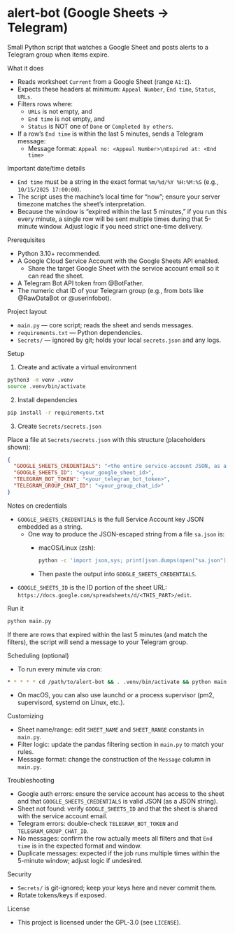 # alert-bot (Google Sheets → Telegram)

Small Python script that watches a Google Sheet and posts alerts to a Telegram group when items expire.

What it does
- Reads worksheet `Current` from a Google Sheet (range `A1:I`).
- Expects these headers at minimum: `Appeal Number`, `End time`, `Status`, `URLs`.
- Filters rows where:
  - `URLs` is not empty, and
  - `End time` is not empty, and
  - `Status` is NOT one of `Done` or `Completed by others`.
- If a row’s `End time` is within the last 5 minutes, sends a Telegram message:
  - Message format: `Appeal no: <Appeal Number>\nExpired at: <End time>`

Important date/time details
- `End time` must be a string in the exact format `%m/%d/%Y %H:%M:%S` (e.g., `10/15/2025 17:00:00`).
- The script uses the machine’s local time for “now”; ensure your server timezone matches the sheet’s interpretation.
- Because the window is “expired within the last 5 minutes,” if you run this every minute, a single row will be sent multiple times during that 5-minute window. Adjust logic if you need strict one-time delivery.

Prerequisites
- Python 3.10+ recommended.
- A Google Cloud Service Account with the Google Sheets API enabled.
  - Share the target Google Sheet with the service account email so it can read the sheet.
- A Telegram Bot API token from @BotFather.
- The numeric chat ID of your Telegram group (e.g., from bots like @RawDataBot or @userinfobot).

Project layout
- `main.py` — core script; reads the sheet and sends messages.
- `requirements.txt` — Python dependencies.
- `Secrets/` — ignored by git; holds your local `secrets.json` and any logs.

Setup
1) Create and activate a virtual environment

```bash
python3 -m venv .venv
source .venv/bin/activate
```

2) Install dependencies

```bash
pip install -r requirements.txt
```

3) Create `Secrets/secrets.json`

Place a file at `Secrets/secrets.json` with this structure (placeholders shown):

```json
{
  "GOOGLE_SHEETS_CREDENTIALS": "<the entire service-account JSON, as a single JSON-escaped string>",
  "GOOGLE_SHEETS_ID": "<your_google_sheet_id>",
  "TELEGRAM_BOT_TOKEN": "<your_telegram_bot_token>",
  "TELEGRAM_GROUP_CHAT_ID": "<your_group_chat_id>"
}
```

Notes on credentials
- `GOOGLE_SHEETS_CREDENTIALS` is the full Service Account key JSON embedded as a string.
  - One way to produce the JSON-escaped string from a file `sa.json` is:
    - macOS/Linux (zsh):

      ```bash
      python -c 'import json,sys; print(json.dumps(open("sa.json").read()))'
      ```

    - Then paste the output into `GOOGLE_SHEETS_CREDENTIALS`.
- `GOOGLE_SHEETS_ID` is the ID portion of the sheet URL: `https://docs.google.com/spreadsheets/d/<THIS_PART>/edit`.

Run it

```bash
python main.py
```

If there are rows that expired within the last 5 minutes (and match the filters), the script will send a message to your Telegram group.

Scheduling (optional)
- To run every minute via cron:

```bash
* * * * * cd /path/to/alert-bot && . .venv/bin/activate && python main.py >> Secrets/output.log 2>&1
```

- On macOS, you can also use launchd or a process supervisor (pm2, supervisord, systemd on Linux, etc.).

Customizing
- Sheet name/range: edit `SHEET_NAME` and `SHEET_RANGE` constants in `main.py`.
- Filter logic: update the pandas filtering section in `main.py` to match your rules.
- Message format: change the construction of the `Message` column in `main.py`.

Troubleshooting
- Google auth errors: ensure the service account has access to the sheet and that `GOOGLE_SHEETS_CREDENTIALS` is valid JSON (as a JSON string).
- Sheet not found: verify `GOOGLE_SHEETS_ID` and that the sheet is shared with the service account email.
- Telegram errors: double-check `TELEGRAM_BOT_TOKEN` and `TELEGRAM_GROUP_CHAT_ID`.
- No messages: confirm the row actually meets all filters and that `End time` is in the expected format and window.
- Duplicate messages: expected if the job runs multiple times within the 5-minute window; adjust logic if undesired.

Security
- `Secrets/` is git-ignored; keep your keys here and never commit them.
- Rotate tokens/keys if exposed.

License
- This project is licensed under the GPL-3.0 (see `LICENSE`).
